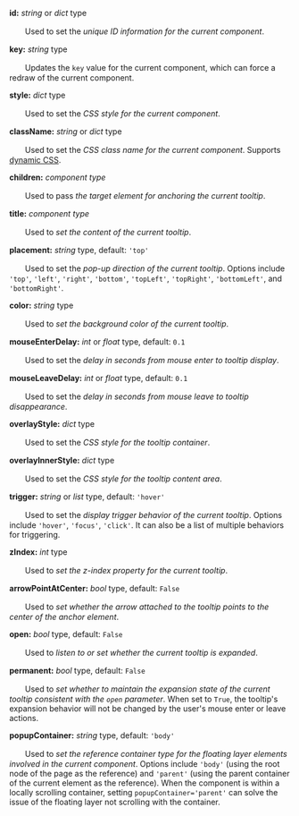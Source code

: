 **id:** *string* or *dict* type

　　Used to set the *unique ID information for the current component*.

**key:** *string* type

　　Updates the `key` value for the current component, which can force a redraw of the current component.

**style:** *dict* type

　　Used to set the *CSS style for the current component*.

**className:** *string* or *dict* type

　　Used to set the *CSS class name for the current component*. Supports [dynamic CSS](/advanced-classname).

**children:** *component type*

　　Used to pass *the target element for anchoring the current tooltip*.

**title:** *component type*

　　Used to *set the content of the current tooltip*.

**placement:** *string* type, default: `'top'`

　　Used to set the *pop-up direction of the current tooltip*. Options include `'top'`, `'left'`, `'right'`, `'bottom'`, `'topLeft'`, `'topRight'`, `'bottomLeft'`, and `'bottomRight'`.

**color:** *string* type

　　Used to *set the background color of the current tooltip*.

**mouseEnterDelay:** *int* or *float* type, default: `0.1`

　　Used to set the *delay in seconds from mouse enter to tooltip display*.

**mouseLeaveDelay:** *int* or *float* type, default: `0.1`

　　Used to set the *delay in seconds from mouse leave to tooltip disappearance*.

**overlayStyle:** *dict* type

　　Used to set the *CSS style for the tooltip container*.

**overlayInnerStyle:** *dict* type

　　Used to set the *CSS style for the tooltip content area*.

**trigger:** *string* or *list* type, default: `'hover'`

　　Used to set the *display trigger behavior of the current tooltip*. Options include `'hover'`, `'focus'`, `'click'`. It can also be a list of multiple behaviors for triggering.

**zIndex:** *int* type

　　Used to *set the z-index property for the current tooltip*.

**arrowPointAtCenter:** *bool* type, default: `False`

　　Used to *set whether the arrow attached to the tooltip points to the center of the anchor element*.

**open:** *bool* type, default: `False`

　　Used to *listen to or set whether the current tooltip is expanded*.

**permanent:** *bool* type, default: `False`

　　Used to *set whether to maintain the expansion state of the current tooltip consistent with the `open` parameter*. When set to `True`, the tooltip's expansion behavior will not be changed by the user's mouse enter or leave actions.

**popupContainer:** *string* type, default: `'body'`

　　Used to *set the reference container type for the floating layer elements involved in the current component*. Options include `'body'` (using the root node of the page as the reference) and `'parent'` (using the parent container of the current element as the reference). When the component is within a locally scrolling container, setting `popupContainer='parent'` can solve the issue of the floating layer not scrolling with the container.
